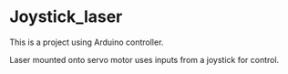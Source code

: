 # Joystick_laser

This is a project using Arduino controller.

Laser mounted onto servo motor uses inputs from a joystick for control.
